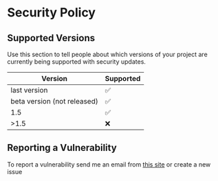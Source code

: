# Security Policy

## Supported Versions

Use this section to tell people about which versions of your project are
currently being supported with security updates.

|     Version    |     Supported      |
| -------        | ------------------ |
| last version   | :white_check_mark: |
| beta version (not released)   | :white_check_mark:                 |
| 1.5   | :white_check_mark:                |
| >1.5  | :x: |

## Reporting a Vulnerability

To report a vulnerability send me an email from <a href="https://mirko-r.github.io">this site</a>
or create a new issue
